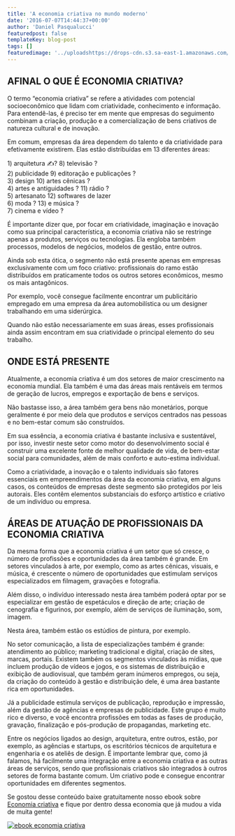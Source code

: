 ```yaml
---
title: 'A economia criativa no mundo moderno'
date: '2016-07-07T14:44:37+00:00'
author: 'Daniel Pasqualucci'
featuredpost: false
templateKey: blog-post
tags: []
featuredimage: '../uploadshttps://drops-cdn.s3.sa-east-1.amazonaws.com/drops-new/wp-content/uploads/2016/07/07144409/305H-1-150x150.png'
---
```

AFINAL O QUE É ECONOMIA CRIATIVA?
---------------------------------

O termo “economia criativa” se refere a atividades com potencial socioeconômico que lidam com criatividade, conhecimento e informação. Para entendê-las, é preciso ter em mente que empresas do seguimento combinam a criação, produção e a comercialização de bens criativos de natureza cultural e de inovação.

Em comum, empresas da área dependem do talento e da criatividade para efetivamente existirem. Elas estão distribuídas em 13 diferentes áreas:

1\) arquitetura ✍? 8) televisão ?  
2\) publicidade 9) editoração e publicações ?  
3\) design 10) artes cênicas ?  
4\) artes e antiguidades ? 11) rádio ?  
5\) artesanato 12) softwares de lazer  
6\) moda ? 13) e música ?  
7\) cinema e vídeo ?

É importante dizer que, por focar em criatividade, imaginação e inovação como sua principal característica, a economia criativa não se restringe apenas a produtos, serviços ou tecnologias. Ela engloba também processos, modelos de negócios, modelos de gestão, entre outros.

Ainda sob esta ótica, o segmento não está presente apenas em empresas exclusivamente com um foco criativo: profissionais do ramo estão distribuídos em praticamente todos os outros setores econômicos, mesmo os mais antagônicos.

Por exemplo, você consegue facilmente encontrar um publicitário empregado em uma empresa da área automobilística ou um designer trabalhando em uma siderúrgica.

Quando não estão necessariamente em suas áreas, esses profissionais ainda assim encontram em sua criatividade o principal elemento do seu trabalho.

ONDE ESTÁ PRESENTE
------------------

Atualmente, a economia criativa é um dos setores de maior crescimento na economia mundial. Ela também é uma das áreas mais rentáveis em termos de geração de lucros, empregos e exportação de bens e serviços.

Não bastasse isso, a área também gera bens não monetários, porque geralmente é por meio dela que produtos e serviços centrados nas pessoas e no bem-estar comum são construídos.

Em sua essência, a economia criativa é bastante inclusiva e sustentável, por isso, investir neste setor como motor do desenvolvimento social é construir uma excelente fonte de melhor qualidade de vida, de bem-estar social para comunidades, além de mais conforto e auto-estima individual.

Como a criatividade, a inovação e o talento individuais são fatores essenciais em empreendimentos da área da economia criativa, em alguns casos, os conteúdos de empresas deste segmento são protegidos por leis autorais. Eles contêm elementos substanciais do esforço artístico e criativo de um indivíduo ou empresa.

ÁREAS DE ATUAÇÃO DE PROFISSIONAIS DA ECONOMIA CRIATIVA
------------------------------------------------------

Da mesma forma que a economia criativa é um setor que só cresce, o número de profissões e oportunidades da área também é grande. Em setores vinculados à arte, por exemplo, como as artes cênicas, visuais, e música, é crescente o número de oportunidades que estimulam serviços especializados em filmagem, gravações e fotografia.

Além disso, o indivíduo interessado nesta área também poderá optar por se especializar em gestão de espetáculos e direção de arte; criação de cenografia e figurinos, por exemplo, além de serviços de iluminação, som, imagem.

Nesta área, também estão os estúdios de pintura, por exemplo.

No setor comunicação, a lista de especializações também é grande: atendimento ao público; marketing tradicional e digital, criação de sites, marcas, portais. Existem também os segmentos vinculados às mídias, que incluem produção de vídeos e jogos, e os sistemas de distribuição e exibição de audiovisual, que também geram inúmeros empregos, ou seja, da criação do conteúdo à gestão e distribuição dele, é uma área bastante rica em oportunidades.

Já a publicidade estimula serviços de publicação, reprodução e impressão, além da gestão de agências e empresas de publicidade. Este grupo é muito rico e diverso, e você encontra profissões em todas as fases de produção, gravação, finalização e pós-produção de propagandas, marketing etc.

Entre os negócios ligados ao design, arquitetura, entre outros, estão, por exemplo, as agências e startups, os escritórios técnicos de arquitetura e engenharia e os ateliês de design. É importante lembrar que, como já falamos, há facilmente uma integração entre a economia criativa e as outras áreas de serviços, sendo que profissionais criativos são integrados à outros setores de forma bastante comum. Um criativo pode e consegue encontrar oportunidades em diferentes segmentos.

Se gostou desse conteúdo baixe gratuitamente nosso ebook sobre [Economia criativa](http://www.descola.org/ebook-economia-criativa) e fique por dentro dessa economia que já mudou a vida de muita gente!

[![ebook economia criativa](http://s3-sa-east-1.amazonaws.com/drops-cdn/drops-new/wp-content/uploads/2016/07/07212755/economiacriativa_banner2.png)](http://www.descola.org/ebook-economia-criativa)